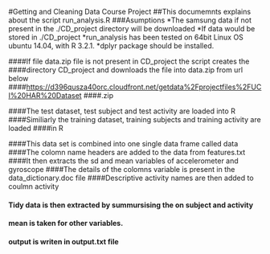 #Getting and Cleaning Data Course Project 
##This documemnts explains about the script run_analysis.R
###Asumptions
*The samsung data if not present in the ./CD_project directory will be downloaded
*If data would be stored in ./CD_project 
*run_analysis has been tested on 64bit Linux OS ubuntu 14.04, with R 3.2.1.
*dplyr package should be installed.

####If file data.zip file is not present in CD_project the script creates the
####directory CD_project and downloads the file into data.zip from url below
####https://d396qusza40orc.cloudfront.net/getdata%2Fprojectfiles%2FUCI%20HAR%20Dataset ####.zip

####The test dataset, test subject and test activity are loaded into R
####Similiarly the training dataset, training subjects and training activity are loaded ####in R

####This data set is combined into one single data frame called data
####The colomn name headers are added to the data from features.txt
####It then extracts the sd and mean variables of accelerometer and gyroscope 
####The details of the colomns variable is present in the data_dictionary.doc file
####Descriptive activity names are then added to coulmn activity

#### Tidy data is then extracted by summursising the on subject and activity
#### mean is taken for other variables.
#### output is writen in output.txt file